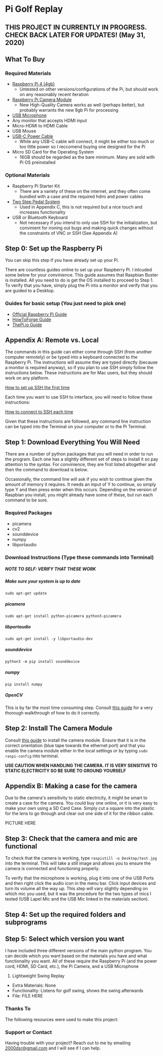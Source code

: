 # Pi Golf Replay

## THIS PROJECT IN CURRENTLY IN PROGRESS. CHECK BACK LATER FOR UPDATES! (May 31, 2020)

## **What To Buy**
### Required Materials
- [Raspberry Pi 4 (4gb)](https://www.amazon.com/Raspberry-Model-2019-Quad-Bluetooth/dp/B07TC2BK1X/ref=sr_1_4?dchild=1&keywords=raspberry+pi&qid=1590900503&sr=8-4)
  - Untested on other versions/configurations of the Pi, but should work on any reasonably recent iteration
- [Raspberry Pi Camera Module](https://www.amazon.com/Raspberry-Pi-Camera-Module-Megapixel/dp/B01ER2SKFS/ref=sr_1_1?dchild=1&keywords=raspberry+pi+camera&qid=1590900526&sr=8-1)
  - New High-Quality Camera works as well (perhaps better), but probably warrants the new 8gb Pi for processing
- [USB Microphone](https://www.amazon.com/AIYIBEN-Super-Micr%C3%B3fono-Laptop-Desktop/dp/B01MQ2AA0X/ref=sr_1_1_sspa?dchild=1&keywords=usb+microphone+raspberry+pi&qid=1590903075&sr=8-1-spons&psc=1&spLa=ZW5jcnlwdGVkUXVhbGlmaWVyPUEyUzFWMzNHTjBPN1c3JmVuY3J5cHRlZElkPUEwMzQxMjkyMkJaRUY4MEwwODNMNiZlbmNyeXB0ZWRBZElkPUEwMzY1NTk2MVVIVDhPWE80TzVDSCZ3aWRnZXROYW1lPXNwX2F0ZiZhY3Rpb249Y2xpY2tSZWRpcmVjdCZkb05vdExvZ0NsaWNrPXRydWU=)
- Any monitor that accepts HDMI input
- Micro-HDMI to HDMI Cable
- USB Mouse
- [USB-C Power Cable](https://www.raspberrypi.org/products/type-c-power-supply/)
  - While any USB-C cable will connect, it  might be either too much or too little power so I reccomend buying one designed for the Pi
- Micro SD Card for the Operating System
  - 16GB should be regarded as the bare minimum. Many are sold with Pi OS preinstalled
  
### Optional Materials
- Raspberry Pi Starter  Kit
  - There are a variety of these on the internet, and they often come bundled with a case and the required hdmi and power cables
- [Two Step Pedal System](https://www.amazon.com/gp/product/B07QDRPDS2/ref=ppx_yo_dt_b_asin_title_o01_s00?ie=UTF8&psc=1)
  - Used in Appendix C, this is not required but a nice touch and increases functionality
- USB or Bluetooth Keyboard
  - Not necessary if you intend to only use SSH for the initialization, but convinient for ironing out bugs and making quick changes without the constraints of VNC or SSH (See Appendix A)

## **Step 0: Set up the Raspberry Pi**
You can skip this step if you have already set up your Pi.

There are countless guides online to set up your Raspberry Pi. I inlcuded some below for your convinience. This guide assumes that Raspbian Buster is installed. All you need to do is get the OS installed to proceed to Step 1. To verify that you have, simply plug the Pi into a monitor and verify that you are guided to a Desktop.

### Guides for basic setup (You just need to pick one)
- [Official Raspberry Pi Guide](https://www.raspberrypi.org/help/noobs-setup/2/)
- [HowToForge Guide](https://www.howtoforge.com/tutorial/howto-install-raspbian-on-raspberry-pi/)
- [ThePi.io Guide](https://thepi.io/how-to-install-raspbian-on-the-raspberry-pi/)


## Appendix A: Remote vs. Local
The commands in this guide can either come through SSH (from another computer remotely) or be typed into a keyboard connected to the Raspberry Pi. The instructions will assume they are typed directly (because a monitor is required anyway), so if you plan to use SSH simply follow the instructions below. These instructions are for Mac users, but they should work on any platform. 

[How to set up SSH the first time](https://www.raspberrypi.org/documentation/remote-access/ssh/)

Each time you want to use SSH to interface, you will need to follow these instructions:

[How to connect to SSH each time](https://www.raspberrypi.org/documentation/remote-access/ssh/unix.md)

Given that these instructions are followed, any command line instruction can be typed into the Terminal on your computer or to the Pi Terminal.

## **Step 1: Download Everything You Will Need**
There are a number of python packages that you will need in order to run the program. Each one has a slightly different set of steps to install it so pay attention to the syntax. For convinience, they are first listed altogether and then the command to download is below.

Occasionally, the command line will ask if you wish to continue given the amount of memory it requires. It needs an input of Y to continue, so simply type Y and then press enter when this occurs. Depending on the version of Raspbian you install, you might already have some of these, but run each command to be sure. 

### Required Packages
- picamera
- cv2
- sounddevice
- numpy
- libportaudio

### Download Instructions (Type these commands into Terminal)
##### **NOTE TO SELF: VERIFY THAT THESE WORK**
##### Make sure your system is up to date
```sudo apt-get update```
##### picamera
```sudo apt-get install python-picamera python3-picamera```
##### libportaudio
```sudo apt-get install -y libportaudio-dev```
##### sounddevice
  ```python3 -m pip install sounddevice```
##### numpy
  ```pip install numpy```
##### OpenCV
  This is by far the most time consuming step. Consult [this guide](https://pimylifeup.com/raspberry-pi-opencv/) for a very thorough walkthrough of how to do it correctly. 

## **Step 2: Install The Camera Module**
Consult [this guide](https://projects.raspberrypi.org/en/projects/getting-started-with-picamera/2) to install the camera module. Ensure that it is in the correct orientation (blue tape towards the ethernet port) and that you enable the camera module either in the local settings or by typing ```sudo raspi-config``` into terminal. 

**USE CAUTION WHEN HANDLING THE CAMERA. IT IS VERY SENSITIVE TO STATIC ELECTRICITY SO BE SURE TO GROUND YOURSELF**

## Appendix B: Making a case for the camera
Due to the camera's sensitivity to static electricity, it might be smart to create a case for the camera. You could buy one online, or it is very easy to make your own using a SD Card Case. Simply cut a square into the plastic for the lens to go through and clear out one side of it for the ribbon cable. 

PICTURE HERE

## **Step 3: Check that the camera and mic are functional**
To check that the camera is working, type ```raspistill -o Desktop/test.jpg``` into the terminal. This will take a still image and allows you to ensure the camera is connected and functioning properly. 

To verify that the microphone is working, plug it into one of the USB Ports and then right click the audio icon in the menu bar. Click input devices and turn its volume all the way up. This step will vary slightly depending on which mic you used, but it was the procedure for the two types of mics I tested (USB Lapel Mic and the USB Mic linked in the materials section).

## **Step 4: Set up the required folders and subprograms**

## **Step 5: Select which version you want**
I have included three different versions of the main python program. You can decide which you want based on the materials you have and what functionality you want. All of these require the Raspberry Pi (and the power cord, HDMI, SD Card, etc.), the Pi Camera, and a USB Microphone

1. Lightweight Swing  Replay 
  - Extra Materials: None
  - Functionality: Listens for golf swing, shows the swing afterwards
  - File: FILE HERE




### Thanks To
The following resources were used to make this project:


### Support or Contact

Having trouble with your project? Reach out to me by emailing 2000dsr@gmail.com and I will see if I can help.
